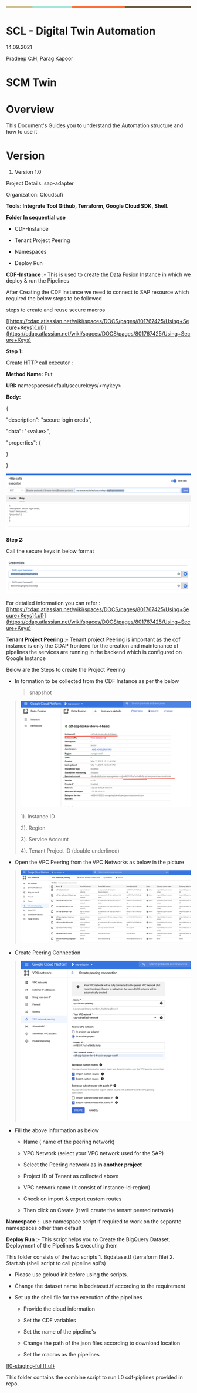 ## ![horizontal line](.//media/image1.png)

# **SCL - Digital Twin Automation**

14.09.2021

Pradeep C.H, Parag Kapoor

# **SCM Twin**

# **Overview**

This Document's Guides you to understand the Automation structure and
how to use it

# **Version**

1.  Version 1.0

Project Details: sap-adapter

Organization: Cloudsufi

**Tools: Integrate Tool Github, Terraform, Google Cloud SDK, Shell**.

**Folder In sequential use**

-   CDF-Instance

-   Tenant Project Peering

-   Namespaces

-   Deploy Run

**CDF-Instance** :- This is used to create the Data Fusion Instance in
which we deploy & run the Pipelines

After Creating the CDF instance we need to connect to SAP resource which
required the below steps to be followed

steps to create and reuse secure macros

[[https://cdap.atlassian.net/wiki/spaces/DOCS/pages/801767425/Using+Secure+Keys]{.ul}](https://cdap.atlassian.net/wiki/spaces/DOCS/pages/801767425/Using+Secure+Keys)

**Step 1:**

Create HTTP call executor :

**Method Name:** Put

**URI:** namespaces/default/securekeys/\<mykey>

**Body:**

{

\"description\": \"secure login creds\",

\"data\": \"\<value>\",

\"properties\": {

}

}

![](.//media/image2.png)

**Step 2:**

Call the secure keys in below format

![](.//media/image5.png)

For detailed information you can refer :
[[https://cdap.atlassian.net/wiki/spaces/DOCS/pages/801767425/Using+Secure+Keys]{.ul}](https://cdap.atlassian.net/wiki/spaces/DOCS/pages/801767425/Using+Secure+Keys)

**Tenant Project Peering** :- Tenant project Peering is important as the
cdf instance is only the CDAP frontend for the creation and maintenance
of pipelines the services are running in the backend which is configured
on Google Instance

Below are the Steps to create the Project Peering

-   In formation to be collected from the CDF Instance as per the below
    > snapshot

> ![](.//media/image6.png)
>
> 1). Instance ID
>
> 2). Region
>
> 3). Service Account
>
> 4). Tenant Project ID (double underlined)

-   Open the VPC Peering from the VPC Networks as below in the picture

> ![](.//media/image4.png)

-   Create Peering Connection

> ![](.//media/image3.png)

-   Fill the above information as below

    -   Name ( name of the peering network)

    -   VPC Network (select your VPC network used for the SAP)

    -   Select the Peering network as **in another project**

    -   Project ID of Tenant as collected above

    -   VPC network name (It consist of instance-id-region)

    -   Check on import & export custom routes

    -   Then click on Create (it will create the tenant peered network)

**Namespace** :- use namespace script if required to work on the
separate namespaces other than default

**Deploy Run** :- This script helps you to Create the BigQuery Dataset,
Deployment of the Pipelines & executing them

This folder consists of the two scripts 1. Bqdatase.tf (terraform file)
2. Start.sh (shell script to call pipeline api's)

-   Please use gcloud init before using the scripts.

-   Change the dataset name in bqdataset.tf according to the requirement

-   Set up the shell file for the execution of the pipelines

    -   Provide the cloud information

    -   Set the CDF variables

    -   Set the name of the pipeline's

    -   Change the path of the json files according to download location

    -   Set the macros as the pipelines

[[l0-staging-full]{.ul}](https://github.com/cloudsufi/scl-twin/tree/master/automation/l0-staging-full)

This folder contains the combine script to run L0 cdf-piplines provided
in repo.
